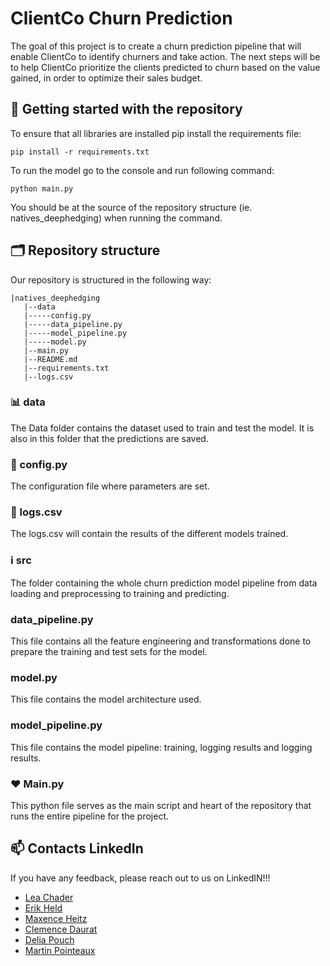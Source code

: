 # ClientCo Churn Prediction

The goal of this project is to create a churn prediction pipeline that will enable ClientCo to identify churners and take action. The next steps will be to help ClientCo prioritize the clients predicted to churn based on the value gained, in order to optimize their sales budget.


## 🚀 Getting started with the repository

To ensure that all libraries are installed pip install the requirements file:
 
```
pip install -r requirements.txt
```

To run the model go to the console and run following command: 
 
```
python main.py
```

You should be at the source of the repository structure (ie. natives_deephedging) when running the command.

## 🗂 Repository structure

Our repository is structured in the following way:

```
|natives_deephedging
   |--data
   |-----config.py
   |-----data_pipeline.py
   |-----model_pipeline.py
   |-----model.py
   |--main.py
   |--README.md
   |--requirements.txt
   |--logs.csv
```

### 📊 data
The Data folder contains the dataset used to train and test the model. It is also in this folder that the predictions are saved.

### 🔢 config.py 
The configuration file where parameters are set.

### 🔢 logs.csv 
The logs.csv will contain the results of the different models trained.

### ℹ️ src
The folder containing the whole churn prediction model pipeline from data loading and preprocessing to training and predicting.

### data_pipeline.py
This file contains all the feature engineering and transformations done to prepare the training and test sets for the model.

### model.py
This file contains the model architecture used.

### model_pipeline.py
This file contains the model pipeline: training, logging results and logging results.

### ❤️ Main.py

This python file serves as the main script and heart of the repository that runs the entire pipeline for the project.


## 📫 Contacts LinkedIn 

If you have any feedback, please reach out to us on LinkedIN!!!

- [Lea Chader](https://www.linkedin.com/in/lea-chader/)
- [Erik Held](https://www.linkedin.com/in/erik-held/)
- [Maxence Heitz](https://www.linkedin.com/in/maxenceheitz/)
- [Clemence Daurat](https://www.linkedin.com/in/cl%C3%A9mence-daurat/)
- [Delia Pouch](https://www.linkedin.com/in/d%C3%A9lia-pouch-antona/)
- [Martin Pointeaux](https://www.linkedin.com/in/martin-pointeaux-78a2391a2/)
